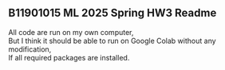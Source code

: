 ## B11901015 ML 2025 Spring HW3 Readme

All code are run on my own computer,  
But I think it should be able to run on Google Colab without any modification,    
If all required packages are installed.  